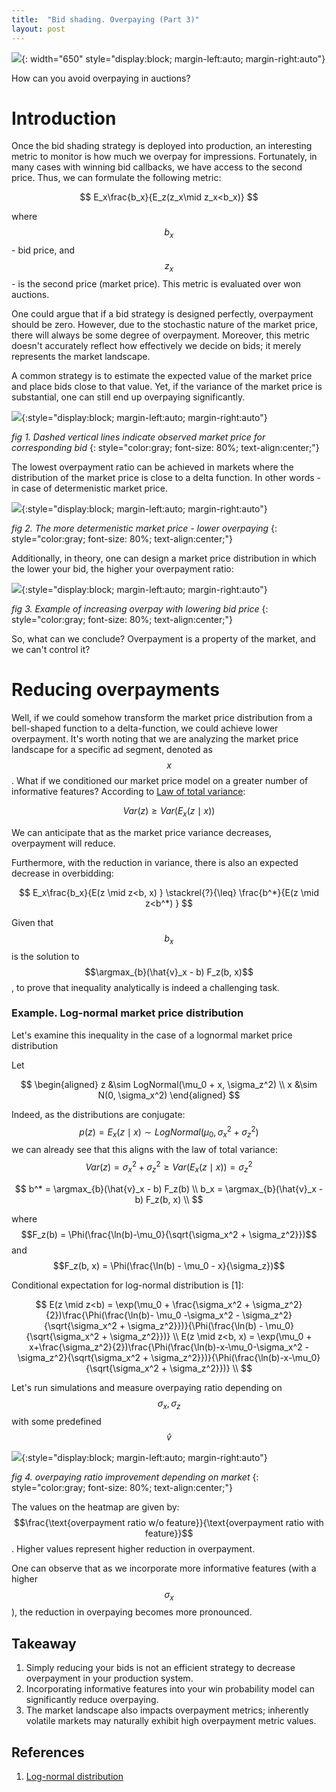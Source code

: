 ```yaml
---
title:  "Bid shading. Overpaying (Part 3)"
layout: post
---
```

![](/assets/images/bid-shading-overpaying/bid-shading-overpaying.jpg){: width="650" style="display:block; margin-left:auto; margin-right:auto"}

How can you avoid overpaying in auctions?


# Introduction

Once the bid shading strategy is deployed into production, an interesting metric to monitor is how much we overpay for impressions. Fortunately, in many cases with winning bid callbacks, we have access to the second price. Thus, we can formulate the following metric:

$$
E_x\frac{b_x}{E_z(z_x\mid z_x<b_x)}
$$

where $$b_x$$ - bid price, and $$z_x$$ - is the second price (market price). This metric is evaluated over won auctions.

One could argue that if a bid strategy is designed perfectly, overpayment should be zero. However, due to the stochastic nature of the market price, there will always be some degree of overpayment. Moreover, this metric doesn't accurately reflect how effectively we decide on bids; it merely represents the market landscape.

A common strategy is to estimate the expected value of the market price and place bids close to that value. Yet, if the variance of the market price is substantial, one can still end up overpaying significantly.

![](/assets/images/bid-shading-overpaying/overpaying-demonstration.png){:style="display:block; margin-left:auto; margin-right:auto"}

*fig 1. Dashed vertical lines indicate observed market price for corresponding bid*
{: style="color:gray; font-size: 80%; text-align:center;"}

The lowest overpayment ratio can be achieved in markets where the distribution of the market price is close to a delta function. In other words - in case of determenistic market price.

![](/assets/images/bid-shading-overpaying/delta.png){:style="display:block; margin-left:auto; margin-right:auto"}

*fig 2. The more determenistic market price - lower overpaying*
{: style="color:gray; font-size: 80%; text-align:center;"}

Additionally, in theory, one can design a market price distribution in which the lower your bid, the higher your overpayment ratio:

![](/assets/images/bid-shading-overpaying/increasing-overpay.png){:style="display:block; margin-left:auto; margin-right:auto"}

*fig 3. Example of increasing overpay with lowering bid price*
{: style="color:gray; font-size: 80%; text-align:center;"}

So, what can we conclude? Overpayment is a property of the market, and we can't control it?

# Reducing overpayments

Well, if we could somehow transform the market price distribution from a bell-shaped function to a delta-function, we could achieve lower overpayment.
It's worth noting that we are analyzing the market price landscape for a specific ad segment, denoted as $$x$$. What if we conditioned our market price model on a greater number of informative features? According to [Law of total variance](https://en.wikipedia.org/wiki/Law_of_total_variance):

$$
Var(z) \geq Var(E_x(z\mid x))
$$

We can anticipate that as the market price variance decreases, overpayment will reduce.

Furthermore, with the reduction in variance, there is also an expected decrease in overbidding:

$$
E_x\frac{b_x}{E(z \mid z<b, x) } \stackrel{?}{\leq} \frac{b^*}{E(z \mid z<b^*) }
$$

Given that $$b_x$$ is the solution to $$\argmax_{b}(\hat{v}_x - b) F_z(b, x)$$, to prove that inequality analytically is indeed a challenging task.

### Example. Log-normal market price distribution

Let's examine this inequality in the case of a lognormal market price distribution

Let

$$
\begin{aligned}
z &\sim LogNormal(\mu_0 + x, \sigma_z^2) \\
x &\sim N(0, \sigma_x^2)
\end{aligned}
$$

Indeed, as the distributions are conjugate: $$p(z) = E_x(z\mid x) \sim LogNormal(\mu_0, \sigma_x^2 + \sigma_z^2)$$
we can already see that this aligns with the law of total variance: $$Var(z)=\sigma_x^2 + \sigma_z^2 \geq Var(E_x(z\mid x)) = \sigma_z^2$$

$$
b^* = \argmax_{b}(\hat{v}_x - b) F_z(b) \\
b_x = \argmax_{b}(\hat{v}_x - b) F_z(b, x) \\
$$

where $$F_z(b) = \Phi(\frac{\ln(b)-\mu_0}{\sqrt{\sigma_x^2 + \sigma_z^2}})$$ and $$F_z(b, x) = \Phi(\frac{\ln(b) - \mu_0 - x}{\sigma_z})$$

Conditional expectation for log-normal distribution is [1]:

$$
E(z \mid z<b) = \exp(\mu_0 + \frac{\sigma_x^2 + \sigma_z^2}{2})\frac{\Phi(\frac{\ln(b)- \mu_0 -\sigma_x^2 - \sigma_z^2}{\sqrt{\sigma_x^2 + \sigma_z^2}})}{\Phi(\frac{\ln(b) - \mu_0}{\sqrt{\sigma_x^2 + \sigma_z^2}})} \\
E(z \mid z<b, x) = \exp(\mu_0 + x+\frac{\sigma_z^2}{2})\frac{\Phi(\frac{\ln(b)-x-\mu_0-\sigma_x^2 - \sigma_z^2}{\sqrt{\sigma_x^2 + \sigma_z^2}})}{\Phi(\frac{\ln(b)-x-\mu_0}{\sqrt{\sigma_x^2 + \sigma_z^2}})} \\
$$

Let's run simulations and measure overpaying ratio depending on $$\sigma_x,\sigma_z$$ with some predefined $$\hat{v}$$


![](/assets/images/bid-shading-overpaying/lognormal-overpaying.png){:style="display:block; margin-left:auto; margin-right:auto"}

*fig 4. overpaying ratio improvement depending on market*
{: style="color:gray; font-size: 80%; text-align:center;"}

The values on the heatmap are given by: $$\frac{\text{overpayment ratio w/o feature}}{\text{overpayment ratio with feature}}$$.
Higher values represent higher reduction in overpayment.

One can observe that as we incorporate more informative features (with a higher $$\sigma_x$$), the reduction in overpaying becomes more pronounced.

## Takeaway
1. Simply reducing your bids is not an efficient strategy to decrease overpayment in your production system.
2. Incorporating informative features into your win probability model can significantly reduce overpaying.
3. The market landscape also impacts overpayment metrics; inherently volatile markets may naturally exhibit high overpayment metric values.

## References

1. [Log-normal distribution](https://en.wikipedia.org/wiki/Log-normal_distribution)